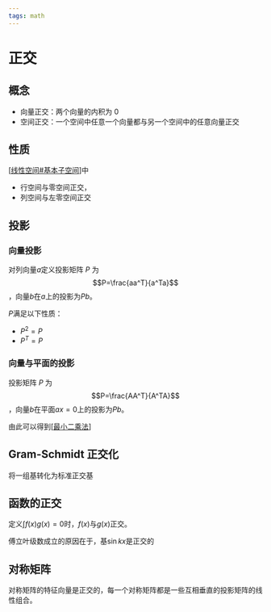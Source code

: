```yaml
---
tags: math
---
```


# 正交

## 概念

- 向量正交：两个向量的内积为 0
- 空间正交：一个空间中任意一个向量都与另一个空间中的任意向量正交

## 性质

[[线性空间#基本子空间]]中

- 行空间与零空间正交，
- 列空间与左零空间正交

## 投影

### 向量投影

对列向量$a$定义投影矩阵 $P$ 为$$P=\frac{aa^T}{a^Ta}$$，向量$b$在$a$上的投影为$Pb$。

$P$满足以下性质：

- $P^2=P$
- $P^T=P$

### 向量与平面的投影

投影矩阵 $P$ 为$$P=\frac{AA^T}{A^TA}$$，向量$b$在平面$ax=0$上的投影为$Pb$。

由此可以得到[[最小二乘法]]

## Gram-Schmidt 正交化

将一组基转化为标准正交基

## 函数的正交

定义$\int f(x)g(x)=0$时，$f(x)$与$g(x)$正交。

傅立叶级数成立的原因在于，基$\sin kx$是正交的

## 对称矩阵

对称矩阵的特征向量是正交的，每一个对称矩阵都是一些互相垂直的投影矩阵的线性组合。

[//begin]: # "Autogenerated link references for markdown compatibility"
[线性空间#基本子空间]: 线性空间.md "线性空间"
[最小二乘法]: ../app/最小二乘法.md "最小二乘法"
[//end]: # "Autogenerated link references"
